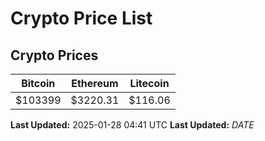 # Crypto Price List

## Crypto Prices
| Bitcoin | Ethereum | Litecoin |
| ------- | -------- | -------- |
| $103399 | $3220.31 | $116.06 |
**Last Updated:** 2025-01-28 04:41 UTC
**Last Updated:** $DATE$

